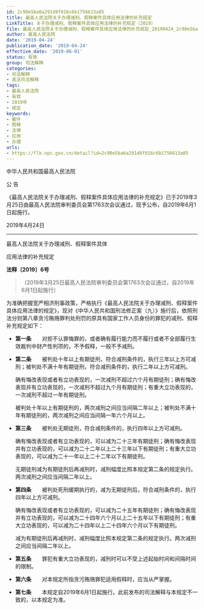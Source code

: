 ```yaml
---
id: 2c90e5ba6a291d8f016c6b1756613a05
title: 最高人民法院关于办理减刑、假释案件具体应用法律的补充规定
LinkTitle: 关于办理减刑、假释案件具体应用法律的补充规定（2019）
file: 最高人民法院关于办理减刑、假释案件具体应用法律的补充规定_20190424_2c90e5ba6a291d8f016c6b1756613a05.docx
author: 最高人民法院
date: '2019-04-24'
publication_date: '2019-04-24'
effective_date: '2019-06-01'
status: 有效
group: 司法解释
categories:
- 司法解释
- 高法司法解释
tags:
- 最高人民法院
- 有效
- 2019年
- 规定
keywords:
- 案件
- 假释
- 法律
- 应用
- 办理
urls:
- https://flk.npc.gov.cn/detail?id=2c90e5ba6a291d8f016c6b1756613a05
---
```


中华人民共和国最高人民法院

公 告

《最高人民法院关于办理减刑、假释案件具体应用法律的补充规定》已于2019年3月25日由最高人民法院审判委员会第1763次会议通过，现予公布，自2019年6月1日起施行。

2019年4月24日

---

最高人民法院关于办理减刑、假释案件具体

应用法律的补充规定

**法释〔2019〕6号**

> （2019年3月25日最高人民法院审判委员会第1763次会议通过，自2019年6月1日起施行）

为准确把握宽严相济刑事政策，严格执行《最高人民法院关于办理减刑、假释案件具体应用法律的规定》，现对《中华人民共和国刑法修正案（九）》施行后，依照刑法分则第八章贪污贿赂罪判处刑罚的原具有国家工作人员身份的罪犯的减刑、假释补充规定如下：

- **第一条**　　对拒不认罪悔罪的，或者确有履行能力而不履行或者不全部履行生效裁判中财产性判项的，不予假释，一般不予减刑。

- **第二条**　　被判处十年以上有期徒刑，符合减刑条件的，执行三年以上方可减刑；被判处不满十年有期徒刑，符合减刑条件的，执行二年以上方可减刑。

  确有悔改表现或者有立功表现的，一次减刑不超过六个月有期徒刑；确有悔改表现并有立功表现的，一次减刑不超过九个月有期徒刑；有重大立功表现的，一次减刑不超过一年有期徒刑。

  被判处十年以上有期徒刑的，两次减刑之间应当间隔二年以上；被判处不满十年有期徒刑的，两次减刑之间应当间隔一年六个月以上。

- **第三条**　　被判处无期徒刑，符合减刑条件的，执行四年以上方可减刑。

  确有悔改表现或者有立功表现的，可以减为二十三年有期徒刑；确有悔改表现并有立功表现的，可以减为二十二年以上二十三年以下有期徒刑；有重大立功表现的，可以减为二十一年以上二十二年以下有期徒刑。

  无期徒刑减为有期徒刑后再减刑时，减刑幅度比照本规定第二条的规定执行。两次减刑之间应当间隔二年以上。

- **第四条**　　被判处死刑缓期执行的，减为无期徒刑后，符合减刑条件的，执行四年以上方可减刑。

  确有悔改表现或者有立功表现的，可以减为二十五年有期徒刑；确有悔改表现并有立功表现的，可以减为二十四年六个月以上二十五年以下有期徒刑；有重大立功表现的，可以减为二十四年以上二十四年六个月以下有期徒刑。

  减为有期徒刑后再减刑时，减刑幅度比照本规定第二条的规定执行。两次减刑之间应当间隔二年以上。

- **第五条**　　罪犯有重大立功表现的，减刑时可以不受上述起始时间和间隔时间的限制。

- **第六条**　　对本规定所指贪污贿赂罪犯适用假释时，应当从严掌握。

- **第七条**　　本规定自2019年6月1日起施行。此前发布的司法解释与本规定不一致的，以本规定为准。
